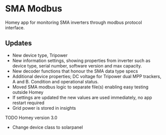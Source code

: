 # SMA Modbus
Homey app for monitoring SMA inverters through modbus protocol interface.

## Updates
- New device type, Tripower
- New information settings, showing properties from inverter such as device type, serial number, software version and max capacity.
- New decoder functions that honour the SMA data type specs
- Additional device properties; DC voltage for Tripower dual MPP trackers, A and B. Condition and operational status.
- Moved SMA modbus logic to separate file(s) enabling easy testing outside Homey
- If settings are updated the new values are used immediately, no app restart required
- Grid power is stored in insights


TODO
Homey version 3.0
- Change device class to solarpanel
